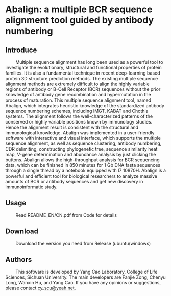# Abalign: a multiple BCR sequence alignment tool guided by antibody numbering


## Introduce

&emsp;&emsp; Multiple sequence alignment has long been used as a powerful tool to investigate the evolutionary, structural and functional properties of protein families. It is also a fundamental technique in recent deep-learning based protein 3D structure prediction methods. The existing multiple sequence alignment methods are extremely difficult to align the highly variable regions of antibody or B-Cell Receptor (BCR) sequences without the prior knowledge of antibody gene recombination and hypermutation in the process of maturation. This multiple sequence alignment tool, named Abalign, which integrates heuristic knowledge of the standardized antibody sequence numbering schemes, including IMGT, KABAT and Chothia systems. The alignment follows the well-characterized patterns of the conserved or highly variable positions known by immunology studies. Hence the alignment result is consistent with the structural and immunological knowledge. Abalign was implemented in a user-friendly software with interactive and visual interface, which supports the multiple sequence alignment, as well as sequence clustering, antibody numbering, CDR delimiting, constructing phylogenetic tree, sequence similarity heat map, V-gene determination and abundance analysis by just clicking the buttons. Abalign allows the high-throughput analysis for BCR sequencing data, which can be finished in 850 minutes for 1 Gb DNA fasta sequences through a single thread by a notebook equipped with I7 10870H. Abalign is a powerful and efficient tool for biological researchers to analyze massive amounts of BCR or antibody sequences and get new discovery in immunoinformatic study.
  

## Usage

&emsp;&emsp; Read README_EN/CN.pdf from Code for details

## Download

&emsp;&emsp; Download the version you need from Release (ubuntu/windows)

## Authors

&emsp;&emsp; This software is developed by Yang Cao Laboratory, College of Life Sciences, Sichuan University. The main developers are Fanjie Zong, Chenyu Long, Wanxin Hu, and Yang Cao. If you have any opinions or suggestions, please contact cy_scu@yeah.net. 
